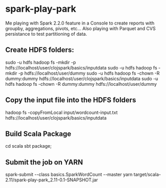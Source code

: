 # spark-play-park
Me playing with Spark 2.2.0 feature in a Console to create reports with groupby, aggregations, pivots, etc... Also playing with Parquet and CVS persistance to test partitioning of data.


## Create HDFS folders:
sudo -u hdfs hadoop fs -mkdir -p hdfs://localhost/user/clojspark/basics/inputdata
sudo -u hdfs hadoop fs -mkdir -p hdfs://localhost/user/dummy
sudo -u hdfs hadoop fs -chown -R dummy:dummy hdfs://localhost/user/clojspark/basics/inputdata
sudo -u hdfs hadoop fs -chown -R dummy:dummy hdfs://localhost/user/dummy

## Copy the input file into the HDFS folders
hadoop fs -copyFromLocal input/wordcount-input.txt hdfs://localhost/user/clojspark/basics/inputdata

## Build Scala Package
cd scala
sbt package;

## Submit the job on YARN
spark-submit --class basics.SparkWordCount --master yarn target/scala-2.11/spark-play-park_2.11-0.1-SNAPSHOT.jar
